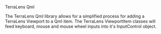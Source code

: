 TerraLens Qml

The TerraLens Qml library allows for a simplified process for adding a TerraLens Viewport to a Qml item. The TerraLens ViewportItem classes will feed keyboard, mouse and mouse wheel inputs into it's InputControl object.